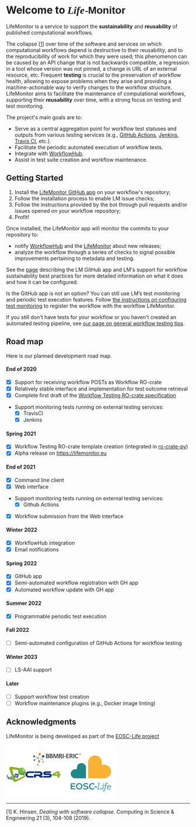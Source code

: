 # Welcome to <span style="font-style: italic; font-family: Baskerville,Baskerville Old Face,Hoefler Text,Garamond,Times New Roman,serif;">Life</span><span class="small" style="font-size: 75%; margin: 0 -1px 0 1px;">-</span><span style="font-weight: bold; font-family: Gill Sans,Gill Sans MT,Calibri,sans-serif;">Monitor</span>

LifeMonitor is a service to support the **sustainability** and **reusability**
of published computational workflows.

The collapse [[1](#hinsen2019)] over time of the software and services on
which computational workflows depend is destructive to their reusability, and
to the reproducibility of work for which they were used; this phenomenon
can be caused by an API change that is not backwards compatible, a regression
in a tool whose version was not pinned, a change in URL of an external
resource, etc. Frequent **testing** is crucial to the preservation of workflow
health, allowing to expose problems when they arise and providing a
machine-actionable way to verify changes to the workflow
structure. LifeMonitor aims to facilitate the maintenance of computational
workflows, supporting their **reusability** over time, with a strong focus on
testing and test monitoring.

The project's main goals are to:

* Serve as a central aggregation point for workflow test statuses and outputs
  from various testing services (e.g., [GitHub
  Actions](https://docs.github.com/en/actions),
  [Jenkins](https://www.jenkins.io/), [Travis CI](https://travis-ci.org/),
  etc.).
* Facilitate the periodic automated execution of workflow tests.
* Integrate with [WorkflowHub](https://about.workflowhub.eu/).
* Assist in test suite creation and workflow maintenance.

## Getting Started

1. Install the [LifeMonitor GitHub app](https://github.com/apps/lifemonitor) on
   your workflow's repository;
2. Follow the installation process to enable LM issue checks;
3. Follow the instructions provided by the bot through pull requests and/or
   issues opened on your workflow repository;
4. Profit!

Once installed, the LifeMonitor app will monitor the commits to your repository
to:

* notify [WorkflowHub](https://about.workflowhub.eu/) and the
  [LifeMonitor](https://app.lifemonitor.eu/) about new releases;
* analyze the workflow through a series of checks to signal possible
  improvements pertaining to metadata and testing.

See the [page](lm_wft_best_practices_github_app) describing the LM GitHub app
and LM's support for workflow sustainability best practices for more detailed
information on what it does and how it can be configured.

Is the GitHub app is not an option?  You can still use LM’s test monitoring and
periodic test execution features. Follow [the instructions on configuring test
monitoring](./lm_test_monitoring) to register the workflow with the workflow
LifeMonitor.

If you still don't have tests for your workflow or you haven't created an
automated testing pipeline, see [our page on general workflow testing
tips](./reference_general_workflow_testing_tips).

## Road map

Here is our planned development road map.

#### End of 2020

* [x] Support for receiving workflow POSTs as Workflow RO-crate
* [x] Relatively stable interface and implementation for test outcome retrieval
* [x] Complete first draft of the [Workflow Testing RO-crate specification](workflow_testing_ro_crate)
* Support monitoring tests running on external testing services:
  * [x] TravisCI
  * [x] Jenkins

#### Spring 2021

* [x] Workflow Testing RO-crate template creation (integrated in
      [ro-crate-py](https://github.com/ResearchObject/ro-crate-py))
* [x] Alpha release on <https://lifemonitor.eu>

#### End of 2021

* [x] Command line client
* [x] Web interface
* Support monitoring tests running on external testing services:
  * [x] Github Actions
* [x] Workflow submission from the Web interface

#### Winter 2022

* [x] WorkflowHub integration
* [x] Email notifications

#### Spring 2022

* [x] GitHub app
* [x] Semi-automated workflow registration with GH app
* [x] Automated workflow update with GH app

#### Summer 2022

* [x] Programmable periodic test execution

#### Fall 2022

* [ ] Semi-automated configuration of GitHub Actions for workflow testing

#### Winter 2023

* [ ] LS-AAI support

#### Later

* [ ] Support workflow test creation
* [ ] Workflow maintenance plugins (e.g., Docker image linting)

## Acknowledgments

LifeMonitor is being developed as part of the [EOSC-Life project](https://www.eosc-life.eu/)

<div>
  <a title="Acknowledgments" href="https://www.eosc-life.eu">
    <img alt="Acknowledgments"
         width="300px"
         src="https://github.com/crs4/life_monitor/raw/master/docs/footer-logo.svg" style="vertical-align: middle" />
  </a>
</div>

---
<a name="hinsen2019">[1]</a> K. Hinsen, <em>Dealing with software collapse</em>.
Computing in Science & Engineering 21 (3), 104-108 (2019).
